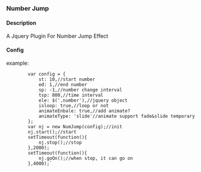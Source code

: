 ### Number Jump

#### Description

A Jquery Plugin For Number Jump Effect

#### Config

example:

			var config = {
				st: 10,//start number
				ed: 1,//end number
				sp: -1,//number change interval
				tsp: 800,//time interval
				ele: $('.number'),//jquery object
				isloop: true,//loop or not
				animateEnbale: true,//add animate?
				animateType: 'slide'//animate support fade&slide temporary 
			};
			var nj = new NumJump(config);//init
			nj.start();//start
			setTimeout(function(){
				nj.stop();//stop
			},2000);
			setTimeout(function(){
				nj.goOn();//when stop, it can go on
			},4000);`
